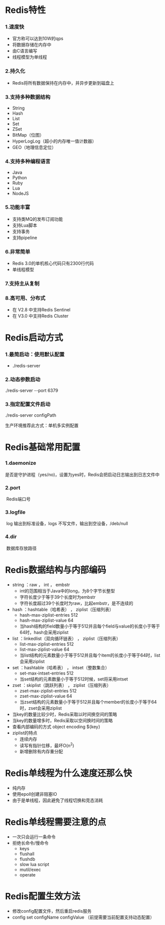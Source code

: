 # Redis特性

### 1.速度快

- 官方称可以达到10W的qps
- 将数据存储在内存中
- 由C语言编写
- 线程模型为单线程

### 2.持久化

- Redis将所有数据保持在内存中，并异步更新到磁盘上

### 3.支持多种数据结构

- String
- Hash
- List
- Set
- ZSet
- BitMap（位图）
- HyperLogLog（超小的内存唯一值计数器）
- GEO（地理信息定位）

### 4.支持多种编程语言

- Java
- Python
- Ruby
- Lua
- NodeJS

### 5.功能丰富

- 支持类MQ的发布订阅功能
- 支持Lua脚本
- 支持事务
- 支持pipeline

### 6.非常简单

- Redis 3.0的单机核心代码只有2300行代码
- 单线程模型

### 7.支持主从复制

### 8.高可用、分布式

- 在 V2.8 中支持Redis Sentinel
- 在 V3.0 中支持Redis Cluster





# Redis启动方式

### 1.最简启动：使用默认配置

- ./redis-server

### 2.动态参数启动

./redis-server --port 6379

### 3.指定配置文件启动

./redis-server configPath

生产环境推荐此方式：单机多实例配置





# Redis基础常用配置

### 1.daemonize

​	是否是守护进程（yes/no)，设置为yes时，Redis会把启动日志输出到日志文件中

### 2.port

​	Redis端口号

### 3.logfile

​	log 输出到标准设备，logs 不写文件，输出到空设备，/deb/null 

### 4.dir

​	数据库存放路径





# Redis数据结构与内部编码

- string	：raw ， int ， embstr
  - int的范围相当于Java中的long，为8个字节长整型
  - 字符长度少于等于39个长度时为embstr
  - 字符长度超过39个长度时为raw，比起embstr，是不连续的
- hash       ：hashtable（哈希表） ， ziplist（压缩列表）
  - hash-max-ziplist-entries 512
  - hash-max-ziplist-value 64
  - 当hash结构的field数量小于等于512并且每个field与value的长度小于等于64时，hash会采用ziplist
- list           ：linkedlist（双向循环链表） ， ziplist（压缩列表）
  - list-max-ziplist-entries 512
  - list-max-ziplist-value 64
  - 当list结构的元素数量小于等于512并且每个item的长度小于等于64时，list会采用ziplist
- set           ：hashtable（哈希表） ， intset（整数集合）
  - set-max-intset-entries 512
  - 当set结构的元素数量小于等于512时候，set将采用intset
- zset         ：skiplist（跳跃列表） ， ziplist（压缩列表）
  - zset-max-ziplist-entries 512
  - zset-max-ziplist-value 64
  - 当zset结构的元素数量小于等于512并且每个member的长度小于等于64时，zset会采用ziplist
- 当key的数量比较少时，Redis采取以时间换空间的策略
- 当key的数量增多时，Redis采取以空间换时间的策略
- 查看内部编码的方式 object encoding ${key}
- ziplist的特点
  - 连续内存
  - 读写有指针位移，最坏O(n<sup>2</sup>)
  - 新增删除有内存重分配





# Redis单线程为什么速度还那么快

- 纯内存
- 使用epoll创建非阻塞IO
- 由于是单线程，因此避免了线程切换和竞态消耗





# Redis单线程需要注意的点

- 一次只会运行一条命令
- 拒绝长命令/慢命令
  - keys
  - flushall
  - flushdb
  - slow lua script
  - mutil/exec
  - operate





# Redis配置生效方法

- 修改config配置文件，然后重启redis服务
- config set configName configValue  （前提需要当前配置支持动态配置）















